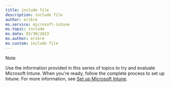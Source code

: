 ```yaml
---
title: include file
description: include file
author: erikre  
ms.service: microsoft-intune
ms.topic: include
ms.date: 03/30/2023
ms.author: erikre
ms.custom: include file
---
```


> [!NOTE]
> Use the information provided in this series of topics to try and evaluate Microsoft Intune. When you're ready, follow the complete process to set up Intune. For more information, see [Set up Microsoft Intune](../fundamentals/deployment-plan-setup.md).